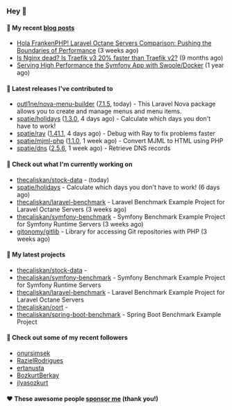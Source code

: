 ### Hey 👋

#### 📜 My recent [blog posts](https://caliskanemre.medium.com/)

- [Hola FrankenPHP! Laravel Octane Servers Comparison: Pushing the Boundaries of Performance](https://medium.com/beyn-technology/hola-frankenphp-laravel-octane-servers-comparison-pushing-the-boundaries-of-performance-d3e7ad8e652c?source=rss-cf41ab240584------2) (3 weeks ago)
- [Is Nginx dead? Is Traefik v3 20% faster than Traefik v2?](https://medium.com/beyn-technology/is-nginx-dead-is-traefik-v3-20-faster-than-traefik-v2-f28ffb7eed3e?source=rss-cf41ab240584------2) (9 months ago)
- [Serving High Performance the Symfony App with Swoole/Docker](https://medium.com/beyn-technology/serving-high-performance-the-symfony-app-with-swoole-docker-758d8f176889?source=rss-cf41ab240584------2) (1 year ago)

#### 🔭 Latest releases I've contributed to

- [outl1ne/nova-menu-builder](https://github.com/outl1ne/nova-menu-builder) ([7.1.5](https://github.com/outl1ne/nova-menu-builder/releases/tag/7.1.5), today) - This Laravel Nova package allows you to create and manage menus and menu items.
- [spatie/holidays](https://github.com/spatie/holidays) ([1.3.0](https://github.com/spatie/holidays/releases/tag/1.3.0), 4 days ago) - Calculate which days you don&#39;t have to work!
- [spatie/ray](https://github.com/spatie/ray) ([1.41.1](https://github.com/spatie/ray/releases/tag/1.41.1), 4 days ago) - Debug with Ray to fix problems faster
- [spatie/mjml-php](https://github.com/spatie/mjml-php) ([1.1.0](https://github.com/spatie/mjml-php/releases/tag/1.1.0), 1 week ago) - Convert MJML to HTML using PHP
- [spatie/dns](https://github.com/spatie/dns) ([2.5.6](https://github.com/spatie/dns/releases/tag/2.5.6), 1 week ago) - Retrieve DNS records

#### 👷 Check out what I'm currently working on

- [thecaliskan/stock-data](https://github.com/thecaliskan/stock-data) -  (today)
- [spatie/holidays](https://github.com/spatie/holidays) - Calculate which days you don&#39;t have to work! (6 days ago)
- [thecaliskan/laravel-benchmark](https://github.com/thecaliskan/laravel-benchmark) - Laravel Benchmark Example Project for Laravel Octane Servers (3 weeks ago)
- [thecaliskan/symfony-benchmark](https://github.com/thecaliskan/symfony-benchmark) - Symfony Benchmark Example Project for Symfony Runtime Servers  (3 weeks ago)
- [gitonomy/gitlib](https://github.com/gitonomy/gitlib) - Library for accessing Git repositories with PHP (3 weeks ago)

#### 🌱 My latest projects

- [thecaliskan/stock-data](https://github.com/thecaliskan/stock-data) - 
- [thecaliskan/symfony-benchmark](https://github.com/thecaliskan/symfony-benchmark) - Symfony Benchmark Example Project for Symfony Runtime Servers 
- [thecaliskan/laravel-benchmark](https://github.com/thecaliskan/laravel-benchmark) - Laravel Benchmark Example Project for Laravel Octane Servers
- [thecaliskan/oort](https://github.com/thecaliskan/oort) - 
- [thecaliskan/spring-boot-benchmark](https://github.com/thecaliskan/spring-boot-benchmark) - Spring Boot Benchmark Example Project

#### 👯 Check out some of my recent followers

- [onursimsek](https://github.com/onursimsek)
- [RazielRodrigues](https://github.com/RazielRodrigues)
- [ertanusta](https://github.com/ertanusta)
- [BozkurtBerkay](https://github.com/BozkurtBerkay)
- [ilyasozkurt](https://github.com/ilyasozkurt)

#### ❤️ These awesome people [sponsor me](https://github.com/sponsors/thecaliskan) (thank you!)

